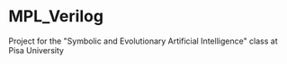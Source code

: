 # MPL_Verilog
Project for the "Symbolic and Evolutionary Artificial Intelligence" class at Pisa University
